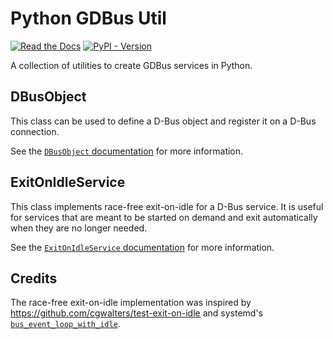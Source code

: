 Python GDBus Util
=================

[![Read the Docs](https://readthedocs.org/projects/python-gdbus-util/badge/?version=latest)](https://python-gdbus-util.readthedocs.io/en/latest/)
[![PyPI - Version](https://img.shields.io/pypi/v/gdbus_util.svg)](https://pypi.org/project/gdbus_util/)

A collection of utilities to create GDBus services in Python.


DBusObject
----------

This class can be used to define a D-Bus object and register it on a
D-Bus connection.

See the [`DBusObject` documentation](https://python-gdbus-util.readthedocs.io/en/latest/api/dbus_object.html) 
for more information.

ExitOnIdleService
-----------------
This class implements race-free exit-on-idle for a D-Bus service. It is
useful for services that are meant to be started on demand and exit
automatically when they are no longer needed.

See the [`ExitOnIdleService` documentation](https://python-gdbus-util.readthedocs.io/en/latest/api/exit_on_idle_service.html)
for more information.

Credits
-------
The race-free exit-on-idle implementation was inspired by 
https://github.com/cgwalters/test-exit-on-idle and systemd's 
[`bus_event_loop_with_idle`](https://github.com/systemd/systemd/blob/190ff0d0a8d1fc367ec04296f24cd1cab5b7543b/src/shared/bus-util.c#L97).
